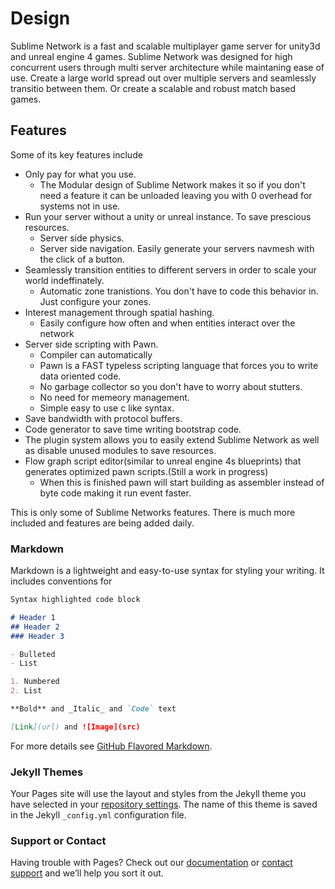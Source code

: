 # Design

Sublime Network is a fast and scalable multiplayer game server for unity3d and unreal engine 4 games. Sublime Network was designed for high concurrent users through multi server architecture while maintaning ease of use. Create a large world spread out over multiple servers and seamlessly transitio between them. Or create a scalable and robust match based games. 

## Features
Some of its key features include
* Only pay for what you use.
  * The Modular design of Sublime Network makes it so if you don't need a feature it can be unloaded
  leaving you with 0 overhead for systems not in use.
* Run your server without a unity or unreal instance. To save prescious resources.
  * Server side physics.
  * Server side navigation. Easily generate your servers navmesh with the click of a button.
* Seamlessly transition entities to different servers in order to scale your world indeffinately.
  * Automatic zone tranistions. You don't have to code this behavior in. Just configure your zones.
* Interest management through spatial hashing.
  * Easily configure how often and when entities interact over the network
* Server side scripting with Pawn.
  * Compiler can automatically 
  * Pawn is a FAST typeless scripting language that forces you to write data oriented code.
  * No garbage collector so you don't have to worry about stutters.
  * No need for memeory management.
  * Simple easy to use c like syntax. 
* Save bandwidth with protocol buffers.
* Code generator to save time writing bootstrap code.
* The plugin system allows you to easily extend Sublime Network as well as disable unused modules to save resources.
* Flow graph script editor(similar to unreal engine 4s blueprints) that generates optimized pawn scripts.(Still a work in progress)
  * When this is finished pawn will start building as assembler instead of byte code making it run event faster.

This is only some of Sublime Networks features. There is much more included and features are being added daily.

### Markdown

Markdown is a lightweight and easy-to-use syntax for styling your writing. It includes conventions for

```markdown
Syntax highlighted code block

# Header 1
## Header 2
### Header 3

- Bulleted
- List

1. Numbered
2. List

**Bold** and _Italic_ and `Code` text

[Link](url) and ![Image](src)
```

For more details see [GitHub Flavored Markdown](https://guides.github.com/features/mastering-markdown/).

### Jekyll Themes

Your Pages site will use the layout and styles from the Jekyll theme you have selected in your [repository settings](https://github.com/SublimeCreations/SublimeNetwork/settings). The name of this theme is saved in the Jekyll `_config.yml` configuration file.

### Support or Contact

Having trouble with Pages? Check out our [documentation](https://help.github.com/categories/github-pages-basics/) or [contact support](https://github.com/contact) and we’ll help you sort it out.
